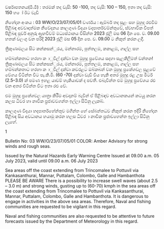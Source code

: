 වර්ෂාපතනය(මි.මී) : තරමක් තද වැසි: 50 -100, තද වැසි: 100 – 150, ඉතා තද වැසි: 150 හ ෝ ඊට වැඩි

නිහේදන අංකය : 03 WW/O/23/07/05/01 වර්ණය : ඇම්බර් තද සුළං සහ මුහුද රළුවීම පිළිබඳ අවවාදාත්මක නිවේදනය කාලගුණ විදයා වදපාර්තවම්න්තුවේ, ස්වභාවික විපත් පිළිබඳ පූර්ව අනුරු ඇඟවීවම් මධ්‍යස්ථානය විසින්ත 2023 ජුලි මස 06 දින පෙ. ව. 09.00 හතක් වලංගු වන පරිදි 2023 ජුලි මස 05 දින පෙ. ව. 09.00 ට නිකුත් කරන ලදී.

ත්‍රිකුණාමලය සිට කන්කසන්ුරය, මන්නාරම, පුත්තලම, කකාළඹ, ගාල්ල සහ

හම්බන්කතාට හරහා ක ාුවිල් දක්වා වන මුහුදු ප්‍රවේශය සදහා සැලකිලිමත් වන්තන! ත්‍රිකුණාමලය සිට කන්කසන්ුරය, මන්නාරම, පුත්තලම, කකාළඹ, ගාල්ල සහ හම්බන්කතාට හරහා ක ාුවිල් දක්වා කවරළට ඔබ්කබන් වන මුහුදු ප්‍රකේශවල සුළවේ වේගය විටින්ත විට පැ.කි.මී. (60 -70) දක්වා වැඩි විය හැකි අතර මුහුදු රළ උස මීටර් (2.5–3.0) ක් පමණ ඉහළ යාවම් හැකියාවක් ද පවතී. එබැවින්ත එම මුහුදු ප්‍රවේශය රළු වන අතර විටින්ත විට ඉතා රළු වේ.

එම මුහුදු ප්‍රකේශවල යාත්‍රා කිරීම අවදානම් බැවින් ඒ පිළිබඳව අවධානකයන් කටයුු කරන කලස ධීවර හා නාවික ප්‍රජාවවගන්ත ඉල්ලා සිටිනු ලැකබ්.

කාලගුණ විදයා හදපාර්තහේන්තුව මගින්ත හේ සේබන්තධව නිකුත් කරන ඉදිරි නිහේදන පිළිබඳ සිය අවධානය හයාමු කරන හලස ධීවර ා නාවික ප්‍රජාවහෙන්ත ඉල්ලා සිටිනු ලැහේ.

1

Bulletin No: 03 WW/O/23/07/05/01 COLOR: Amber Advisory for strong winds and rough seas.

Issued by the Natural Hazards Early Warning Centre Issued at 09.00 a.m. 05 July 2023, valid until 09.00 a.m. 06 July 2023

Sea areas off the coast extending from Trincomalee to Pottuvil via Kankasanthurai, Mannar, Puttalam, Colombo, Galle and Hambanthota PLEASE BE AWARE There is a possibility to increase swell waves (about 2.5 – 3.0 m) and strong winds, gusting up to (60-70) kmph in the sea areas off the coast extending from Trincomalee to Pottuvil via Kankasanthurai, Mannar, Puttalam, Colombo, Galle and Hambanthota. It is dangerous to engage in activities in the above sea areas. Therefore, Naval and fishing communities are requested to be vigilant in this regard.

Naval and fishing communities are also requested to be attentive to future forecasts issued by the Department of Meteorology in this regard.